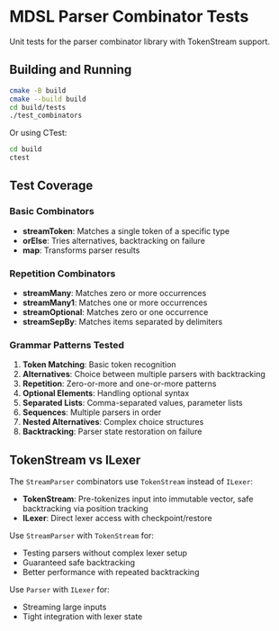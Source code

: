 # MDSL Parser Combinator Tests

Unit tests for the parser combinator library with TokenStream support.

## Building and Running

```bash
cmake -B build
cmake --build build
cd build/tests
./test_combinators
```

Or using CTest:

```bash
cd build
ctest
```

## Test Coverage

### Basic Combinators

- **streamToken**: Matches a single token of a specific type
- **orElse**: Tries alternatives, backtracking on failure
- **map**: Transforms parser results

### Repetition Combinators

- **streamMany**: Matches zero or more occurrences
- **streamMany1**: Matches one or more occurrences
- **streamOptional**: Matches zero or one occurrence
- **streamSepBy**: Matches items separated by delimiters

### Grammar Patterns Tested

1. **Token Matching**: Basic token recognition
2. **Alternatives**: Choice between multiple parsers with backtracking
3. **Repetition**: Zero-or-more and one-or-more patterns
4. **Optional Elements**: Handling optional syntax
5. **Separated Lists**: Comma-separated values, parameter lists
6. **Sequences**: Multiple parsers in order
7. **Nested Alternatives**: Complex choice structures
8. **Backtracking**: Parser state restoration on failure

## TokenStream vs ILexer

The `StreamParser` combinators use `TokenStream` instead of `ILexer`:

- **TokenStream**: Pre-tokenizes input into immutable vector, safe backtracking via position tracking
- **ILexer**: Direct lexer access with checkpoint/restore

Use `StreamParser` with `TokenStream` for:
- Testing parsers without complex lexer setup
- Guaranteed safe backtracking
- Better performance with repeated backtracking

Use `Parser` with `ILexer` for:
- Streaming large inputs
- Tight integration with lexer state
